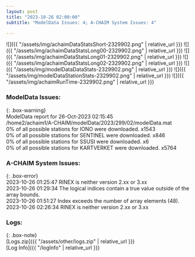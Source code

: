 ```yaml
---
layout: post
title: "2023-10-26 02:00:00"
subtitle: "ModelData Issues: 4; A-CHAIM System Issues: 4"

---
```


![]({{ "/assets/img/achaimDataStatsShort-2329902.png" | relative_url }})
![]({{ "/assets/img/achaimDataStatsLong00-2329902.png" | relative_url }})
![]({{ "/assets/img/achaimDataStatsLong01-2329902.png" | relative_url }})
![]({{ "/assets/img/achaimDataStatsLong02-2329902.png" | relative_url }})
![]({{ "/assets/img/modelDataDataStats-2329902.png" | relative_url }})
![]({{ "/assets/img/modelDataStationStats-2329902.png" | relative_url }})
![]({{ "/assets/img/achaimRunTime-2329902.png" | relative_url }})


### ModelData Issues:  
  
{: .box-warning}  
 ModelData report for 26-Oct-2023 02:15:45   
 /home2/achaim1/A-CHAIM/modelData/2023/299/02/modelData.mat   
 0% of all possible stations for IONO were downloaded. x1543   
 0% of all possible stations for SENTINEL were downloaded. x846   
 0% of all possible stations for SSUSI were downloaded. x6   
 0% of all possible stations for KARTVERKET were downloaded. x5764   
  
### A-CHAIM System Issues:  
  
{: .box-error}  
2023-10-26 01:25:47 RINEX is neither version 2.xx or 3.xx  
2023-10-26 01:29:34 The logical indices contain a true value outside of the array bounds.  
2023-10-26 01:51:27 Index exceeds the number of array elements (48).  
2023-10-26 02:26:34 RINEX is neither version 2.xx or 3.xx  

### Logs:  
  
{: .box-note}  
[Logs.zip]({{ "/assets/other/logs.zip" | relative_url }})  
[Log Info]({{ "/logInfo" | relative_url }})  
